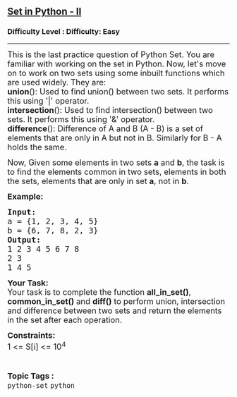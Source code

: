 <h2><a href="https://www.geeksforgeeks.org/problems/set-in-python-ii/1&selectedLang=python3">Set in Python - II</a></h2><h3>Difficulty Level : Difficulty: Easy</h3><hr><div class="problems_problem_content__Xm_eO"><p><span style="font-size: 18px;">This is the last practice question of Python Set. You are familiar with working on the set in Python. Now, let's move on to work on two sets using some inbuilt functions which are used widely. They are:<br><strong>union</strong>(): Used to find union() between two sets. It performs this using '|' operator.<br><strong>intersection</strong>(): Used to find intersection() between two sets. It performs this using '&amp;' operator.<br><strong>difference</strong>(): Difference of A and B (A - B) is a set of elements that are only in A but not in B. Similarly for B - A holds the same.</span></p>
<p><span style="font-size: 18px;">Now, Given some elements in two sets <strong>a</strong> and <strong>b</strong>, the task is to find the elements common in two sets, elements in both the sets, elements that are only in set <strong>a</strong>, not in <strong>b</strong>.</span></p>
<p><span style="font-size: 18px;"><strong>Example:</strong></span></p>
<pre><span style="font-size: 18px;"><strong>Input:</strong></span>
<span style="font-size: 18px;">a = {1, 2, 3, 4, 5}</span>
<span style="font-size: 18px;">b = {6, 7, 8, 2, 3}</span>
<span style="font-size: 18px;"><strong>Output:</strong></span>
<span style="font-size: 18px;">1 2 3 4 5 6 7 8</span>
<span style="font-size: 18px;">2 3</span>
<span style="font-size: 18px;">1 4 5</span></pre>
<p><span style="font-size: 18px;"><strong>Your Task:</strong><br>Your task is to complete the function <strong>all_in_set()</strong>, <strong>common_in_set()</strong> and <strong>diff()</strong> to perform union, intersection and difference between two sets and return the elements in the set after each operation.</span></p>
<p><span style="font-size: 18px;"><strong>Constraints:</strong><br>1 &lt;= S[i] &lt;= 10<sup>4</sup></span></p></div><br><p><span style=font-size:18px><strong>Topic Tags : </strong><br><code>python-set</code>&nbsp;<code>python</code>&nbsp;